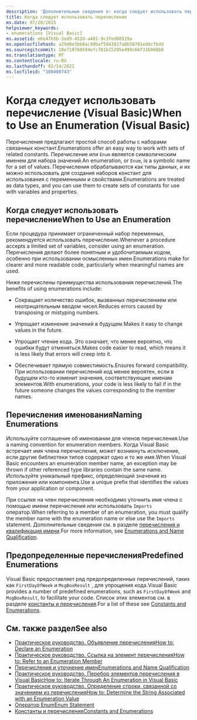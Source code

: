 ```yaml
---
description: 'Дополнительные сведения о: когда следует использовать перечисление (Visual Basic)'
title: Когда следует использовать перечисление
ms.date: 07/20/2015
helpviewer_keywords:
- enumerations [Visual Basic]
ms.assetid: e6e47b5b-3ed9-452d-a481-9c3fed88519a
ms.openlocfilehash: a29d0e3bb8ac99baf5d43827a8b58701eddcfbdd
ms.sourcegitcommit: 10e719780594efc781b15295e499c66f316068b8
ms.translationtype: MT
ms.contentlocale: ru-RU
ms.lasthandoff: 02/14/2021
ms.locfileid: "100480743"
---
```

# <a name="when-to-use-an-enumeration-visual-basic"></a><span data-ttu-id="24d56-103">Когда следует использовать перечисление (Visual Basic)</span><span class="sxs-lookup"><span data-stu-id="24d56-103">When to Use an Enumeration (Visual Basic)</span></span>

<span data-ttu-id="24d56-104">Перечисления предлагают простой способ работы с наборами связанных констант.</span><span class="sxs-lookup"><span data-stu-id="24d56-104">Enumerations offer an easy way to work with sets of related constants.</span></span> <span data-ttu-id="24d56-105">Перечисление или `Enum` является символическим именем для набора значений.</span><span class="sxs-lookup"><span data-stu-id="24d56-105">An enumeration, or `Enum`, is a symbolic name for a set of values.</span></span> <span data-ttu-id="24d56-106">Перечисления обрабатываются как типы данных, и их можно использовать для создания наборов констант для использования с переменными и свойствами.</span><span class="sxs-lookup"><span data-stu-id="24d56-106">Enumerations are treated as data types, and you can use them to create sets of constants for use with variables and properties.</span></span>  
  
## <a name="when-to-use-an-enumeration"></a><span data-ttu-id="24d56-107">Когда следует использовать перечисление</span><span class="sxs-lookup"><span data-stu-id="24d56-107">When to Use an Enumeration</span></span>  

 <span data-ttu-id="24d56-108">Если процедура принимает ограниченный набор переменных, рекомендуется использовать перечисление.</span><span class="sxs-lookup"><span data-stu-id="24d56-108">Whenever a procedure accepts a limited set of variables, consider using an enumeration.</span></span> <span data-ttu-id="24d56-109">Перечисления делают более понятным и удобочитаемым кодом, особенно при использовании осмысленных имен.</span><span class="sxs-lookup"><span data-stu-id="24d56-109">Enumerations make for clearer and more readable code, particularly when meaningful names are used.</span></span>  
  
 <span data-ttu-id="24d56-110">Ниже перечислены преимущества использования перечислений.</span><span class="sxs-lookup"><span data-stu-id="24d56-110">The benefits of using enumerations include:</span></span>  
  
- <span data-ttu-id="24d56-111">Сокращает количество ошибок, вызванных перечислением или неотрицательным вводом чисел.</span><span class="sxs-lookup"><span data-stu-id="24d56-111">Reduces errors caused by transposing or mistyping numbers.</span></span>  
  
- <span data-ttu-id="24d56-112">Упрощает изменение значений в будущем.</span><span class="sxs-lookup"><span data-stu-id="24d56-112">Makes it easy to change values in the future.</span></span>  
  
- <span data-ttu-id="24d56-113">Упрощает чтение кода. Это означает, что менее вероятно, что ошибки будут отменяться.</span><span class="sxs-lookup"><span data-stu-id="24d56-113">Makes code easier to read, which means it is less likely that errors will creep into it.</span></span>  
  
- <span data-ttu-id="24d56-114">Обеспечивает прямую совместимость.</span><span class="sxs-lookup"><span data-stu-id="24d56-114">Ensures forward compatibility.</span></span> <span data-ttu-id="24d56-115">При использовании перечислений код менее вероятен, если в будущем кто-то изменит значения, соответствующие именам элементов.</span><span class="sxs-lookup"><span data-stu-id="24d56-115">With enumerations, your code is less likely to fail if in the future someone changes the values corresponding to the member names.</span></span>  
  
## <a name="naming-enumerations"></a><span data-ttu-id="24d56-116">Перечисления именования</span><span class="sxs-lookup"><span data-stu-id="24d56-116">Naming Enumerations</span></span>  

 <span data-ttu-id="24d56-117">Используйте соглашение об именовании для членов перечисления.</span><span class="sxs-lookup"><span data-stu-id="24d56-117">Use a naming convention for enumeration members.</span></span> <span data-ttu-id="24d56-118">Когда Visual Basic встречает имя члена перечисления, может возникнуть исключение, если другие библиотеки типов содержат одно и то же имя.</span><span class="sxs-lookup"><span data-stu-id="24d56-118">When Visual Basic encounters an enumeration member name, an exception may be thrown if other referenced type libraries contain the same name.</span></span> <span data-ttu-id="24d56-119">Используйте уникальный префикс, определяющий значения из приложения или компонента.</span><span class="sxs-lookup"><span data-stu-id="24d56-119">Use a unique prefix that identifies the values from your application or component.</span></span>  
  
 <span data-ttu-id="24d56-120">При ссылке на член перечисления необходимо уточнить имя члена с помощью имени перечисления или использовать `Imports` оператор.</span><span class="sxs-lookup"><span data-stu-id="24d56-120">When referring to a member of an enumeration, you must qualify the member name with the enumeration name or else use the `Imports` statement.</span></span> <span data-ttu-id="24d56-121">Дополнительные сведения см. в разделе [перечисления и квалификация имени](enumerations-and-name-qualification.md).</span><span class="sxs-lookup"><span data-stu-id="24d56-121">For more information, see [Enumerations and Name Qualification](enumerations-and-name-qualification.md).</span></span>  
  
## <a name="predefined-enumerations"></a><span data-ttu-id="24d56-122">Предопределенные перечисления</span><span class="sxs-lookup"><span data-stu-id="24d56-122">Predefined Enumerations</span></span>  

 <span data-ttu-id="24d56-123">Visual Basic предоставляет ряд предопределенных перечислений, таких как `FirstDayOfWeek` и `MsgBoxResult` , для упрощения кода.</span><span class="sxs-lookup"><span data-stu-id="24d56-123">Visual Basic provides a number of predefined enumerations, such as `FirstDayOfWeek` and `MsgBoxResult`, to facilitate your code.</span></span> <span data-ttu-id="24d56-124">Список этих элементов см. в разделе [константы и перечисления](../../../language-reference/constants-and-enumerations.md).</span><span class="sxs-lookup"><span data-stu-id="24d56-124">For a list of these see [Constants and Enumerations](../../../language-reference/constants-and-enumerations.md).</span></span>  
  
## <a name="see-also"></a><span data-ttu-id="24d56-125">См. также раздел</span><span class="sxs-lookup"><span data-stu-id="24d56-125">See also</span></span>

- [<span data-ttu-id="24d56-126">Практическое руководство. Объявление перечисления</span><span class="sxs-lookup"><span data-stu-id="24d56-126">How to: Declare an Enumeration</span></span>](how-to-declare-enumerations.md)
- [<span data-ttu-id="24d56-127">Практическое руководство. Ссылка на элемент перечисления</span><span class="sxs-lookup"><span data-stu-id="24d56-127">How to: Refer to an Enumeration Member</span></span>](how-to-refer-to-an-enumeration-member.md)
- [<span data-ttu-id="24d56-128">Перечисления и уточнение имен</span><span class="sxs-lookup"><span data-stu-id="24d56-128">Enumerations and Name Qualification</span></span>](enumerations-and-name-qualification.md)
- [<span data-ttu-id="24d56-129">Практическое руководство. Перебор элементов перечисления в Visual Basic</span><span class="sxs-lookup"><span data-stu-id="24d56-129">How to: Iterate Through An Enumeration in Visual Basic</span></span>](how-to-iterate-through-an-enumeration.md)
- [<span data-ttu-id="24d56-130">Практическое руководство. Определение строки, связанной со значением из перечисления</span><span class="sxs-lookup"><span data-stu-id="24d56-130">How to: Determine the String Associated with an Enumeration Value</span></span>](how-to-determine-the-string-associated-with-an-enumeration-value.md)
- [<span data-ttu-id="24d56-131">Оператор Enum</span><span class="sxs-lookup"><span data-stu-id="24d56-131">Enum Statement</span></span>](../../../language-reference/statements/enum-statement.md)
- [<span data-ttu-id="24d56-132">Константы и перечисления</span><span class="sxs-lookup"><span data-stu-id="24d56-132">Constants and Enumerations</span></span>](../../../language-reference/constants-and-enumerations.md)
